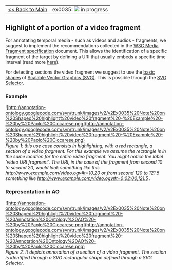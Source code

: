<table width='100%'>
<tr>
<td>
<a href='v2Main.md'>&lt;&lt; Back to Main</a>
</td>
<td align='right'>
ex0035: <img src='http://annotation-ontology.googlecode.com/svn/trunk/images/misc/in_progress.gif' /> in progress<br>
</td>
</tr>
</table>

## Highlight of a portion of a video fragment ##

For annotating temporal media - such as videos and audios - fragments, we suggest to implement the recommendations collected in the [W3C Media Fragment specification](http://www.w3.org/2008/WebVideo/Fragments/WD-media-fragments-spec/) document. This allows the identification of a specific fragment of the target by defining a URI that usually embeds a specific time interval (read more [here](http://www.w3.org/2008/WebVideo/Fragments/WD-media-fragments-spec/)).

For detecting sections the video fragment we suggest to use the [basic shapes](http://www.w3.org/TR/SVG/shapes.html) of [Scalable Vector Graphics (SVG)](http://www.w3.org/Graphics/SVG/). This is possible through the [SVG Selector](v2SvgSelector.md).

### Example ###

![http://annotation-ontology.googlecode.com/svn/trunk/images/v2/v2Ex0035%20Note%20on%20Shaped%20highlight%20video%20fragment%20-%20Example%20-%20by%20Paolo%20Ciccarese.png](http://annotation-ontology.googlecode.com/svn/trunk/images/v2/v2Ex0035%20Note%20on%20Shaped%20highlight%20video%20fragment%20-%20Example%20-%20by%20Paolo%20Ciccarese.png)<br />
_Figure 1: this use case consists in highlighting, with a red rectangle, a section of a video fragment. For this example we assume the rectangle is in the same location for the entire video fragment. You might notice the label 'video URI fragment'. The URI, in the case of the fragment from second 10 to second 20, would look something like this http://www.example.com/video.ogv#t=10,20 or from second 120 to 121.5 something like  http://www.example.com/video.ogv#t=0:02:00,121.5 ._

### Representation in AO ###

![http://annotation-ontology.googlecode.com/svn/trunk/images/v2/v2Ex0035%20Note%20on%20Shaped%20highlight%20video%20fragment%20-%20Annotation%20Ontology%20AO%20-%20by%20Paolo%20Ciccarese.png](http://annotation-ontology.googlecode.com/svn/trunk/images/v2/v2Ex0035%20Note%20on%20Shaped%20highlight%20video%20fragment%20-%20Annotation%20Ontology%20AO%20-%20by%20Paolo%20Ciccarese.png)<br />
_Figure 2: It depicts annotation of a section of a video fragment. The section is identified through a SVG rectangular shape defined through a SVG Selector._